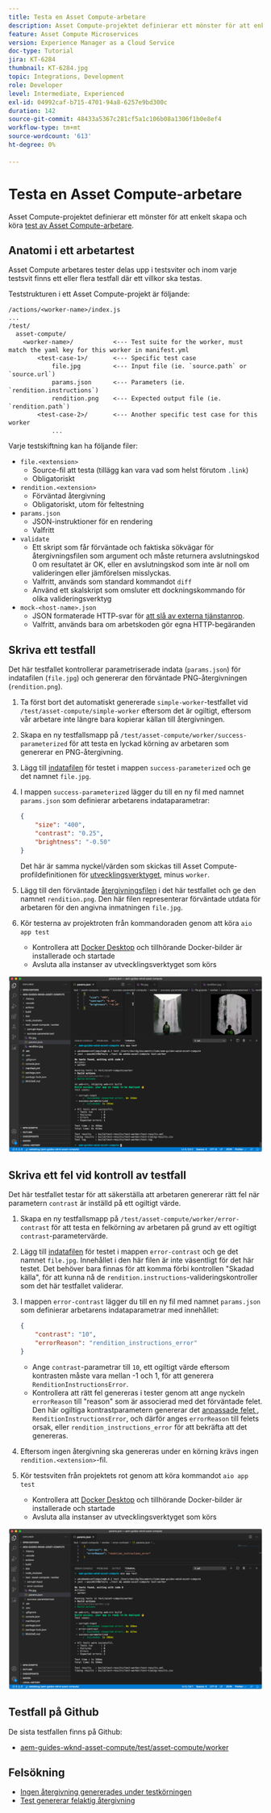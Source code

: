 ```yaml
---
title: Testa en Asset Compute-arbetare
description: Asset Compute-projektet definierar ett mönster för att enkelt skapa och köra tester av Asset Compute-arbetare.
feature: Asset Compute Microservices
version: Experience Manager as a Cloud Service
doc-type: Tutorial
jira: KT-6284
thumbnail: KT-6284.jpg
topic: Integrations, Development
role: Developer
level: Intermediate, Experienced
exl-id: 04992caf-b715-4701-94a8-6257e9bd300c
duration: 142
source-git-commit: 48433a5367c281cf5a1c106b08a1306f1b0e8ef4
workflow-type: tm+mt
source-wordcount: '613'
ht-degree: 0%

---
```


# Testa en Asset Compute-arbetare

Asset Compute-projektet definierar ett mönster för att enkelt skapa och köra [test av Asset Compute-arbetare](https://experienceleague.adobe.com/docs/asset-compute/using/extend/test-custom-application.html).

## Anatomi i ett arbetartest

Asset Compute arbetares tester delas upp i testsviter och inom varje testsvit finns ett eller flera testfall där ett villkor ska testas.

Teststrukturen i ett Asset Compute-projekt är följande:

```
/actions/<worker-name>/index.js
...
/test/
  asset-compute/
    <worker-name>/           <--- Test suite for the worker, must match the yaml key for this worker in manifest.yml
        <test-case-1>/       <--- Specific test case 
            file.jpg         <--- Input file (ie. `source.path` or `source.url`)
            params.json      <--- Parameters (ie. `rendition.instructions`)
            rendition.png    <--- Expected output file (ie. `rendition.path`)
        <test-case-2>/       <--- Another specific test case for this worker
            ...
```

Varje testskiftning kan ha följande filer:

+ `file.<extension>`
   + Source-fil att testa (tillägg kan vara vad som helst förutom `.link`)
   + Obligatoriskt
+ `rendition.<extension>`
   + Förväntad återgivning
   + Obligatoriskt, utom för feltestning
+ `params.json`
   + JSON-instruktioner för en rendering
   + Valfritt
+ `validate`
   + Ett skript som får förväntade och faktiska sökvägar för återgivningsfilen som argument och måste returnera avslutningskod 0 om resultatet är OK, eller en avslutningskod som inte är noll om valideringen eller jämförelsen misslyckas.
   + Valfritt, används som standard kommandot `diff`
   + Använd ett skalskript som omsluter ett dockningskommando för olika valideringsverktyg
+ `mock-<host-name>.json`
   + JSON formaterade HTTP-svar för [att slå av externa tjänstanrop](https://www.mock-server.com/mock_server/creating_expectations.html).
   + Valfritt, används bara om arbetskoden gör egna HTTP-begäranden

## Skriva ett testfall

Det här testfallet kontrollerar parametriserade indata (`params.json`) för indatafilen (`file.jpg`) och genererar den förväntade PNG-återgivningen (`rendition.png`).

1. Ta först bort det automatiskt genererade `simple-worker`-testfallet vid `/test/asset-compute/simple-worker` eftersom det är ogiltigt, eftersom vår arbetare inte längre bara kopierar källan till återgivningen.
1. Skapa en ny testfallsmapp på `/test/asset-compute/worker/success-parameterized` för att testa en lyckad körning av arbetaren som genererar en PNG-återgivning.
1. Lägg till [indatafilen](./assets/test/success-parameterized/file.jpg) för testet i mappen `success-parameterized` och ge det namnet `file.jpg`.
1. I mappen `success-parameterized` lägger du till en ny fil med namnet `params.json` som definierar arbetarens indataparametrar:

   ```json
   { 
       "size": "400",
       "contrast": "0.25",
       "brightness": "-0.50"
   }
   ```

   Det här är samma nyckel/värden som skickas till Asset Compute-profildefinitionen för [utvecklingsverktyget](../develop/development-tool.md), minus `worker`.

1. Lägg till den förväntade [återgivningsfilen](./assets/test/success-parameterized/rendition.png) i det här testfallet och ge den namnet `rendition.png`. Den här filen representerar förväntade utdata för arbetaren för den angivna inmatningen `file.jpg`.
1. Kör testerna av projektroten från kommandoraden genom att köra `aio app test`
   + Kontrollera att [Docker Desktop](../set-up/development-environment.md#docker) och tillhörande Docker-bilder är installerade och startade
   + Avsluta alla instanser av utvecklingsverktyget som körs

![Test - lyckades ](./assets/test/success-parameterized/result.png)

## Skriva ett fel vid kontroll av testfall

Det här testfallet testar för att säkerställa att arbetaren genererar rätt fel när parametern `contrast` är inställd på ett ogiltigt värde.

1. Skapa en ny testfallsmapp på `/test/asset-compute/worker/error-contrast` för att testa en felkörning av arbetaren på grund av ett ogiltigt `contrast`-parametervärde.
1. Lägg till [indatafilen](./assets/test/error-contrast/file.jpg) för testet i mappen `error-contrast` och ge det namnet `file.jpg`. Innehållet i den här filen är inte väsentligt för det här testet. Det behöver bara finnas för att komma förbi kontrollen &quot;Skadad källa&quot;, för att kunna nå de `rendition.instructions`-valideringskontroller som det här testfallet validerar.
1. I mappen `error-contrast` lägger du till en ny fil med namnet `params.json` som definierar arbetarens indataparametrar med innehållet:

   ```json
   {
       "contrast": "10",
       "errorReason": "rendition_instructions_error"
   }
   ```

   + Ange `contrast`-parametrar till `10`, ett ogiltigt värde eftersom kontrasten måste vara mellan -1 och 1, för att generera `RenditionInstructionsError`.
   + Kontrollera att rätt fel genereras i tester genom att ange nyckeln `errorReason` till &quot;reason&quot; som är associerad med det förväntade felet. Den här ogiltiga kontrastparametern genererar det [anpassade felet ](../develop/worker.md#errors), `RenditionInstructionsError`, och därför anges `errorReason` till felets orsak, eller `rendition_instructions_error` för att bekräfta att det genereras.

1. Eftersom ingen återgivning ska genereras under en körning krävs ingen `rendition.<extension>`-fil.
1. Kör testsviten från projektets rot genom att köra kommandot `aio app test`
   + Kontrollera att [Docker Desktop](../set-up/development-environment.md#docker) och tillhörande Docker-bilder är installerade och startade
   + Avsluta alla instanser av utvecklingsverktyget som körs

![Testa - Felkontrast](./assets/test/error-contrast/result.png)

## Testfall på Github

De sista testfallen finns på Github:

+ [aem-guides-wknd-asset-compute/test/asset-compute/worker](https://github.com/adobe/aem-guides-wknd-asset-compute/tree/master/test/asset-compute/worker)

## Felsökning

+ [Ingen återgivning genererades under testkörningen](../troubleshooting.md#test-no-rendition-generated)
+ [Test genererar felaktig återgivning](../troubleshooting.md#tests-generates-incorrect-rendition)
